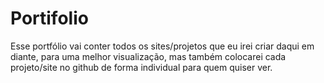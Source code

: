 # Portifolio
Esse portfólio vai conter todos os sites/projetos que eu irei criar daqui em diante, para uma melhor visualização, mas também colocarei cada projeto/site no github de forma individual para quem quiser ver.
